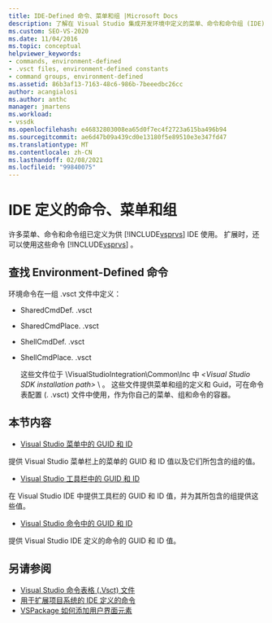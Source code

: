 ```yaml
---
title: IDE-Defined 命令、菜单和组 |Microsoft Docs
description: 了解在 Visual Studio 集成开发环境中定义的菜单、命令和命令组 (IDE) 。
ms.custom: SEO-VS-2020
ms.date: 11/04/2016
ms.topic: conceptual
helpviewer_keywords:
- commands, environment-defined
- .vsct files, environment-defined constants
- command groups, environment-defined
ms.assetid: 86b3af13-7163-48c6-986b-7beeedbc26cc
author: acangialosi
ms.author: anthc
manager: jmartens
ms.workload:
- vssdk
ms.openlocfilehash: e46832803008ea65d0f7ec4f2723a615ba496b94
ms.sourcegitcommit: ae6d47b09a439cd0e13180f5e89510e3e347fd47
ms.translationtype: MT
ms.contentlocale: zh-CN
ms.lasthandoff: 02/08/2021
ms.locfileid: "99840075"
---
```

# <a name="ide-defined-commands-menus-and-groups"></a>IDE 定义的命令、菜单和组
许多菜单、命令和命令组已定义为供 [!INCLUDE[vsprvs](../../code-quality/includes/vsprvs_md.md)] IDE 使用。 扩展时，还可以使用这些命令 [!INCLUDE[vsprvs](../../code-quality/includes/vsprvs_md.md)] 。

## <a name="finding-environment-defined-commands"></a>查找 Environment-Defined 命令
 环境命令在一组 .vsct 文件中定义：

- SharedCmdDef. .vsct

- SharedCmdPlace. .vsct

- ShellCmdDef. .vsct

- ShellCmdPlace. .vsct

  这些文件位于 \VisualStudioIntegration\Common\Inc 中 *\<Visual Studio SDK installation path>* \\ 。 这些文件提供菜单和组的定义和 Guid，可在命令表配置 (. .vsct) 文件中使用，作为你自己的菜单、组和命令的容器。

## <a name="in-this-section"></a>本节内容
- [Visual Studio 菜单中的 GUID 和 ID](../../extensibility/internals/guids-and-ids-of-visual-studio-menus.md)

 提供 Visual Studio 菜单栏上的菜单的 GUID 和 ID 值以及它们所包含的组的值。

- [Visual Studio 工具栏中的 GUID 和 ID](../../extensibility/internals/guids-and-ids-of-visual-studio-toolbars.md)

 在 Visual Studio IDE 中提供工具栏的 GUID 和 ID 值，并为其所包含的组提供这些值。

- [Visual Studio 命令中的 GUID 和 ID](../../extensibility/internals/guids-and-ids-of-visual-studio-commands.md)

 提供 Visual Studio IDE 定义的命令的 GUID 和 ID 值。

## <a name="see-also"></a>另请参阅
- [Visual Studio 命令表格 (.Vsct) 文件](../../extensibility/internals/visual-studio-command-table-dot-vsct-files.md)
- [用于扩展项目系统的 IDE 定义的命令](../../extensibility/internals/ide-defined-commands-for-extending-project-systems.md)
- [VSPackage 如何添加用户界面元素](../../extensibility/internals/how-vspackages-add-user-interface-elements.md)
